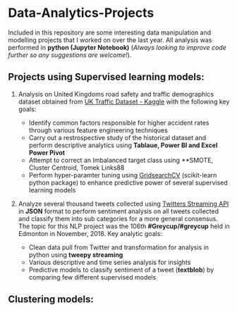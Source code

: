 # Data-Analytics-Projects

Included in this repository are some interesting data manipulation and modelling projects that I worked on over the last year. All analysis was performed in **python (Jupyter Notebook)** (*Always looking to improve code further so any suggestions are welcome!*).

## Projects using Supervised learning models: 

1. Analysis on United Kingdoms road safety and traffic demographics dataset obtained from [UK Traffic Dataset - Kaggle](https://www.kaggle.com/tsiaras/uk-road-safety-accidents-and-vehicles#Accident_Information.csv) with the following key goals: 
    * Identify common factors responsible for higher accident rates through various feature engineering techniques
    * Carry out a restrospective study of the historical dataset and perform descriptive analytics using **Tablaue, Power BI and Excel Power Pivot**
    * Attempt to correct an Imbalanced target class using **SMOTE, Cluster Centroid, Tomek Links88
    * Perform hyper-paramter tuning using [GridsearchCV](https://scikit-learn.org/stable/modules/grid_search.html) (scikit-learn python package) to enhance predictive power of several supervised learning models

2. Analyze several thousand tweets collected using [Twitters Streaming API](http://docs.tweepy.org/en/v3.5.0/api.html) in **JSON** format to perform sentiment analysis on all tweets collected and classify them into sub categories for a more general consensus. The topic for this NLP project was the 106th **#Greycup/#greycup** held in Edmonton in November, 2018. Key analytic goals:
    * Clean data pull from Twitter and transformation for analysis in python using **tweepy streaming**
    * Various descriptive and time series analysis for insights 
    * Predictive models to classify sentiment of a tweet (**textblob**) by comparing few different supervised models
 
 
 
## Clustering models:

   
 
    
